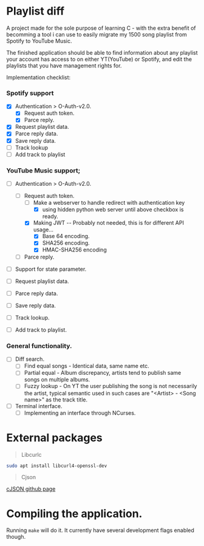 # Playlist diff

A project made for the sole purpose of learning C - with the extra benefit of becomming a tool i can use to easily migrate my 1500 song playlist from Spotify to YouTube Music.

The finished application should be able to find information about any playlist your account has access to on either YT(YouTube) or Spotify, and edit the playlists that you have management rights for.

Implementation checklist:

### Spotify support
- [x] Authentication > O-Auth-v2.0.
  - [x] Request auth token.
  - [x] Parce reply.
- [x] Request playlist data.
- [x] Parce reply data.
- [x] Save reply data.
- [ ] Track lookup
- [ ] Add track to playlist

### YouTube Music support;
- [ ] Authentication > O-Auth-v2.0.
  - [ ] Request auth token.
    - [ ] Make a webserver to handle redirect with authentication key
      - [x] using hidden python web server until above checkbox is ready. 
    - [x] Making JWT  -- Probably not needed, this is for different API usage...
      - [x] Base 64 encoding.
      - [x] SHA256 encoding.
      - [x] HMAC-SHA256 encoding
  - [ ] Parce reply.
- [ ] Support for state parameter.
- [ ] Request playlist data.

- [ ] Parce reply data.
- [ ] Save reply data.
- [ ] Track lookup.
- [ ] Add track to playlist.

### General functionality.
- [ ] Diff search.
  - [ ] Find equal songs - Identical data, same name etc.
  - [ ] Partial equal - Album discrepancy, artists tend to publish same songs on multiple albums.
  - [ ] Fuzzy lookup - On YT the user publishing the song is not necessarily the artist, typical semantic used in such cases are "\<Artist> - \<Song name>" as the track title.
- [ ] Terminal interface.
  - [ ] Implementing an interface through NCurses.

# External packages

> Libcurlc
```sh
sudo apt install libcurl4-openssl-dev
```
> Cjson

[cJSON github page](https://github.com/DaveGamble/cJSON?tab=readme-ov-file#cmake)

# Compiling the application.
Running `make` will do it. It currently have several development flags enabled though.
